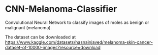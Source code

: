 # CNN-Melanoma-Classifier
Convolutional Neural Network to classify images of moles as benign or malignant (melanoma).

The dataset can be downloaded at https://www.kaggle.com/datasets/hasnainjaved/melanoma-skin-cancer-dataset-of-10000-images?resource=download

